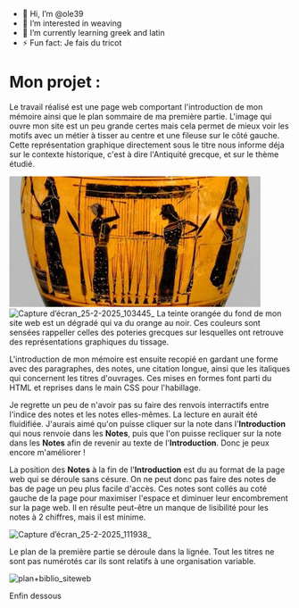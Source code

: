 - 👋 Hi, I’m @ole39
- 👀 I’m interested in weaving 
- 🌱 I’m currently learning greek and latin
- ⚡ Fun fact: Je fais du tricot
# Mon projet :
Le travail réalisé est une page web comportant l'introduction de mon mémoire ainsi que le plan sommaire de ma première partie. L'image qui ouvre mon site est un peu grande certes mais cela permet de mieux voir les motifs avec un métier à tisser au centre et une fileuse sur le côté gauche. Cette représentation graphique directement sous le titre nous informe déja sur le contexte historique, c'est à dire l'Antiquité grecque, et sur le thème étudié.

![pic04](https://github.com/ole39/ole39/blob/acf5862c09c86e000bd88e5b6509101f14e1b983/images/pic04.jpg)
![Capture d’écran_25-2-2025_103445_](https://github.com/ole39/Site-Tissage/blob/47a8d29889fd1acaec8e75dcfa178f12d38ad10d/Capture%20d%E2%80%99%C3%A9cran_25-2-2025_103445_.jpeg)
La teinte orangée du fond de mon site web est un dégradé qui va du orange au noir. Ces couleurs sont sensées rappeller celles des poteries grecques sur lesquelles ont retrouve des représentations graphiques du tissage.

L'introduction de mon mémoire est ensuite recopié en gardant une forme avec des paragraphes, des notes, une citation longue, ainsi que les italiques qui concernent les titres d'ouvrages. Ces mises en formes font parti du HTML et reprises dans le main CSS pour l'habillage.

Je regrette un peu de n'avoir pas su faire des renvois interractifs entre l'indice des notes et les notes elles-mêmes. La lecture en aurait été fluidifiée. J'aurais aimé qu'on puisse cliquer sur la note dans l'**Introduction** qui nous renvoie dans les **Notes**, puis que l'on puisse recliquer sur la note dans les **Notes** afin de revenir au texte de l'**Introduction**.
Donc je peux encore m'améliorer !

La position des **Notes** à la fin de l'**Introduction** est du au format de la page web qui se déroule sans césure. On ne peut donc pas faire des notes de bas de page un peu plus facile d'accès. 
Ces notes sont collés au coté gauche de la page pour maximiser l'espace et diminuer leur encombrement sur la page web. Il en résulte peut-être un manque de lisibilité pour les notes à 2 chiffres, mais il est minime.

![Capture d’écran_25-2-2025_111938_](https://github.com/ole39/Site-Tissage/blob/45a128e6c539266f41a4360b04cf3b4c38360140/Capture%20d%E2%80%99%C3%A9cran_25-2-2025_111938_.jpeg)

Le plan de la première partie se déroule dans la lignée. Tout les titres ne sont pas numérotés car ils sont relatifs à une organisation variable. 

![plan+biblio_siteweb](https://github.com/user-attachments/assets/67474782-ab52-4785-89cb-36ada828d3b2)


Enfin dessous


<!---
ole39/ole39 is a ✨ special ✨ repository because its `README.md` (this file) appears on your GitHub profile.
You can click the Preview link to take a look at your changes.
--->
